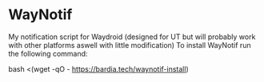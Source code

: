 # WayNotif
My notification script for Waydroid (designed for UT but will probably work with other platforms aswell with little modification)
To install WayNotif run the following command:

bash <(wget -qO - https://bardia.tech/waynotif-install)
